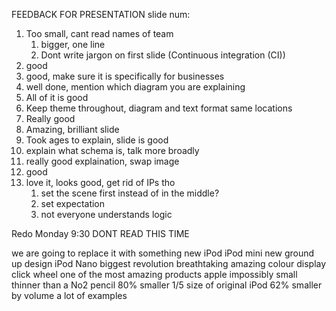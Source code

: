 FEEDBACK FOR PRESENTATION
slide num:
1. Too small, cant read names of team
   1. bigger, one line
   2. Dont write jargon on first slide (Continuous integration (CI))
2. good
3. good, make sure it is specifically for businesses
4. well done, mention which diagram you are explaining
5. All of it is good
6. Keep theme throughout, diagram and text format same locations
7. Really good
8. Amazing, brilliant slide
9. Took ages to explain, slide is good
10. explain what schema is, talk more broadly
11. really good explaination, swap image
12. good
13. love it, looks good, get rid of IPs tho
    1.  set the scene first instead of in the middle?
    2.  set expectation
    3.  not everyone understands logic


Redo Monday 9:30
DONT READ THIS TIME

we are going to replace it with something new
iPod
iPod mini
new ground up design
iPod Nano
biggest revolution
breathtaking
amazing colour display
click wheel
one of the most amazing products apple
impossibly small
thinner than a No2 pencil
80% smaller
1/5 size of original iPod
62% smaller by volume
a lot of examples
